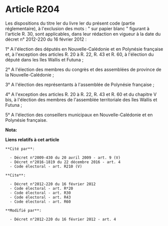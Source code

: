 # Article R204

Les dispositions du titre Ier du livre Ier du présent code (partie réglementaire), à l'exclusion des mots : " sur papier
blanc " figurant à l'article R. 30, sont applicables, dans leur rédaction en vigueur à la date du décret n° 2012-220 du 16
février 2012 : 

1° A l'élection des députés en Nouvelle-Calédonie et en Polynésie française et, à l'exception des articles R. 20 à R. 22, R.
43 et R. 60, à l'élection du député dans les îles Wallis et Futuna ; 

2° A l'élection des membres du congrès et des assemblées de province de la Nouvelle-Calédonie ; 

3° A l'élection des représentants à l'assemblée de Polynésie française ; 

4° A l'exception des articles R. 20 à R. 22, R. 43 et R. 60 et du chapitre V bis, à l'élection des membres de l'assemblée
territoriale des îles Wallis et Futuna ; 

5° A l'élection des conseillers municipaux en Nouvelle-Calédonie et en Polynésie française.

**Nota:**



**Liens relatifs à cet article**

	**Cité par**:

	  - Décret n°2009-430 du 20 avril 2009 - art. 9 (V)
	  - Décret n°2016-1819 du 22 décembre 2016 - art. 4
	  - Code électoral - art. R210 (V)

	**Cite**:

	  - Décret n°2012-220 du 16 février 2012
	  - Code électoral - art. R*20
	  - Code électoral - art. R30
	  - Code électoral - art. R43
	  - Code électoral - art. R60

	**Modifié par**:

	  - Décret n°2012-220 du 16 février 2012 - art. 4

